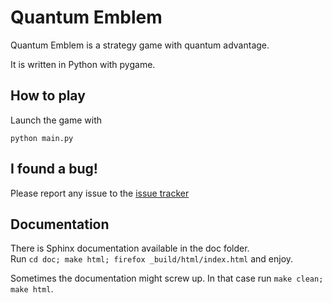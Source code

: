 Quantum Emblem
==========

Quantum Emblem is a strategy game with quantum advantage.

It is written in Python with pygame.

How to play
-----------

Launch the game with

```python main.py```

I found a bug!
--------------

Please report any issue to the [issue tracker](https://gitlab.com/Elinvention/ice-emblem/issues)

Documentation
-------------

There is Sphinx documentation available in the doc folder.  
Run `cd doc; make html; firefox _build/html/index.html` and enjoy.

Sometimes the documentation might screw up. In that case run `make clean; make html`.
